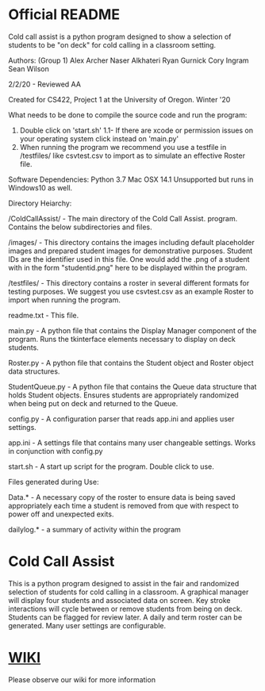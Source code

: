 <!-- Group 1 Authors: Alex Archer, Naser Alkhateri, Ryan Gurnick, Cory Ingram, Sean Wilson. 2/2/20. This is the readme for github -->
# Official README
Cold call assist is a python program designed to show a selection of students to be "on deck" for cold calling in a classroom setting. 

Authors:
(Group 1)
Alex Archer
Naser Alkhateri
Ryan Gurnick
Cory Ingram
Sean Wilson

2/2/20 - Reviewed AA

Created for CS422, Project 1 at the University of Oregon. Winter '20

What needs to be done to compile the source code and run the program:

1. Double click on 'start.sh' 
  1.1- If there are xcode or permission issues on your operating system click instead on 'main.py'
2. When running the program we recommend you use a testfile in /testfiles/ like csvtest.csv to import as to simulate an effective Roster file.

Software Dependencies:
Python 3.7
Mac OSX 14.1
Unsupported but runs in Windows10 as well.

Directory Heiarchy:

/ColdCallAssist/ - The main directory of the Cold Call Assist. program. Contains the below subdirectories and files.

/images/ - This directory contains the images including default placeholder images and prepared student images for demonstrative purposes. 
Student IDs are the identifier used in this file. One would add the .png of a student with in the form "studentid.png" here to be displayed within the program.

/testfiles/ - This directory contains a roster in several different formats for testing purposes. We suggest you use csvtest.csv as an example Roster to
import when running the program.

readme.txt - This file. 

main.py - A python file that contains the Display Manager component of the program. Runs the tkinterface elements necessary to display on deck students.

Roster.py - A python file that contains the Student object and Roster object data structures.

StudentQueue.py - A python file that contains the Queue data structure that holds Student objects. Ensures students are appropriately randomized
when being put on deck and returned to the Queue.

config.py - A configuration parser that reads app.ini and applies user settings.

app.ini - A settings file that contains many user changeable settings. Works in conjunction with config.py

start.sh - A start up script for the program. Double click to use. 

Files generated during Use:

Data.* - A necessary copy of the roster to ensure data is being saved appropriately each time a student is removed from que with respect
to power off and unexpected exits.

dailylog.* - a summary of activity within the program


# Cold Call Assist 

This is a python program designed to assist in the fair and randomized selection of students for cold calling in a classroom. 
A graphical manager will display four students and associated data on screen. Key stroke interactions will cycle between or remove students from being on deck. Students can be flagged for review later. A daily and term roster can be generated. Many user settings are configurable. 


# [WIKI](https://github.com/ryangurn/group1/wiki)
Please observe our wiki for more information